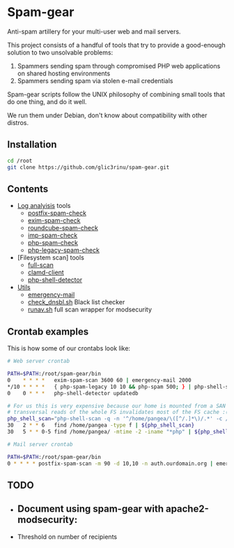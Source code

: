 # Spam-gear

Anti-spam artillery for your multi-user web and mail servers.

This project consists of a handful of tools that try to provide a good-enough solution to two unsolvable problems:

1. Spammers sending spam through compromised PHP web applications on shared hosting environments
2. Spammers sending spam via stolen e-mail credentials

Spam-gear scripts follow the UNIX philosophy of combining small tools that do one thing, and do it well.

We run them under Debian, don't know about compatibility with other distros.


## Installation
```bash
cd /root
git clone https://github.com/glic3rinu/spam-gear.git
```


## Contents

* [Log analyisis](logs) tools
    * [postfix-spam-check](logs/postfix-spam-check)
    * [exim-spam-check](logs/exim-spam-check)
    * [roundcube-spam-check](logs/roundcube-spam-check)
    * [imp-spam-check](logs/imp-spam-check)
    * [php-spam-check](logs/php-legacy-check)
    * [php-legacy-spam-check](logs/php-spam-legacy-check)
* [Filesystem scan] tools
    * [full-scan](scans/full-scan)
    * [clamd-client](scans/clamd-client)
    * [php-shell-detector](scans/php-shell-detector)
* [Utils](utils)
    * [emergency-mail](utils/emergency-mail)
    * [check_dnsbl.sh](utils/check_dnsbl.sh) Black list checker
    * [runav.sh](utils/runav.sh) full scan wrapper for modsecurity


## Crontab examples

This is how some of our crontabs look like:

```bash
# Web server crontab

PATH=$PATH:/root/spam-gear/bin
0    * * * *   exim-spam-scan 3600 60 | emergency-mail 2000
*/10 * * * *   { php-spam-legacy 10 10 && php-spam 500; } | php-shell-scan -q
0    0 * * *   php-shell-detector updatedb

# For us this is very expensive because our home is mounted from a SAN and
# transversal reads of the whole FS invalidates most of the FS cache :(
php_shell_scan="php-shell-scan -q -n '^/home/pangea/\([^/.]*\)/.*' -c /root/spam-gear/user_alert.email"
30   2 * * 6   find /home/pangea -type f | ${php_shell_scan}
30   5 * * 0-5 find /home/pangea/ -mtime -2 -iname "*php" | ${php_shell_scan}
```

```bash
# Mail server crontab

PATH=$PATH:/root/spam-gear/bin
0 * * * * postfix-spam-scan -m 90 -d 10,10 -n auth.ourdomain.org | emergency-mail 3000
```


## TODO
- Document using spam-gear with apache2-modsecurity:
    - 
- Threshold on number of recipients
